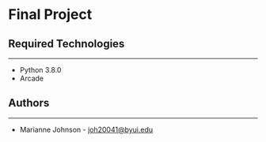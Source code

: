 # Final Project

## Required Technologies
---
* Python 3.8.0
* Arcade

## Authors
---
* Marianne Johnson - joh20041@byui.edu